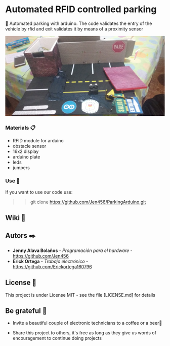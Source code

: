 # Automated RFID controlled parking

 🚀 Automated parking with arduino. The code validates the entry of the vehicle by rfid and exit validates it by means of a proximity sensor

![Parking](https://github.com/Jen456/ParkingArduino/blob/master/parking.jpg)

### Materials 📋

- RFID module for arduino
- obstacle sensor
- 16x2 display
- arduino plate
- leds
- jumpers


### Use 🔧

If you want to use our code use:
>> git clone https://github.com/Jen456/ParkingArduino.git



## Wiki 📖


## Autors ✒️

* **Jenny Alava Bolaños** - *Programación para el hardware* - https://github.com/Jen456
* **Erick Ortega** - *Trabajo electrónico* -https://github.com/Erickortega160796


## License 📄

This project is under License MIT - see the file [LICENSE.md] for details

## Be grateful 🎁

* Invite a beautiful couple of electronic technicians to a coffee or a beer🍺 

* Share this project to others, it's free as long as they give us words of encouragement to continue doing projects


